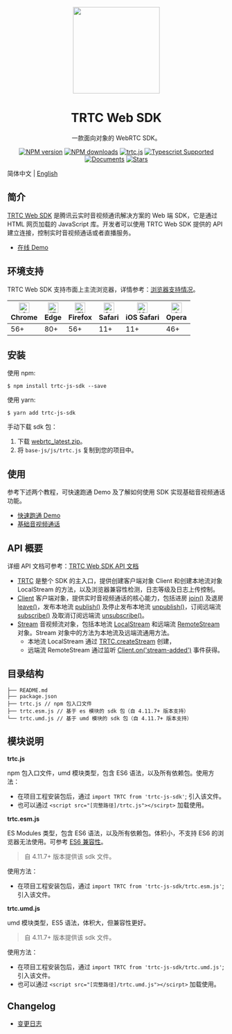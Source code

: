 <p align="center">
  <a href="https://cloud.tencent.com/document/product/647">
    <img width="200" src="https://web.sdk.qcloud.com/trtc/webrtc/assets/trtc-logo.png">
  </a>
</p>

<h1 align="center">TRTC Web SDK</h1>

<div align="center">

一款面向对象的 WebRTC SDK。

[![NPM version](https://img.shields.io/npm/v/trtc-js-sdk)](https://www.npmjs.com/package/trtc-js-sdk) [![NPM downloads](https://img.shields.io/npm/dw/trtc-js-sdk)](https://www.npmjs.com/package/trtc-js-sdk) [![trtc.js](https://img.shields.io/bundlephobia/min/trtc-js-sdk)](https://www.npmjs.com/package/trtc-js-sdk) [![Typescript Supported](https://img.shields.io/badge/Typescript-Supported-blue)](https://www.npmjs.com/package/trtc-js-sdk) [![Documents](https://img.shields.io/badge/-Documents-blue)](https://web.sdk.qcloud.com/trtc/webrtc/doc/en/index.html) [![Stars](https://img.shields.io/github/stars/tencentyun/TRTCSDK?style=social)](https://github.com/LiteAVSDK/TRTC_Web) 

</div>

简体中文 | [English](./README.md)
## 简介

[TRTC Web SDK](https://web.sdk.qcloud.com/trtc/webrtc/doc/zh-cn/index.html) 是腾讯云实时音视频通讯解决方案的 Web 端 SDK，它是通过 HTML 网页加载的 JavaScript 库。开发者可以使用 TRTC Web SDK 提供的 API 建立连接，控制实时音视频通话或者直播服务。

- [在线 Demo](https://web.sdk.qcloud.com/trtc/webrtc/demo/api-sample/basic-rtc.html)

## 环境支持

TRTC Web SDK 支持市面上主流浏览器，详情参考：[浏览器支持情况](https://web.sdk.qcloud.com/trtc/webrtc/doc/zh-cn/tutorial-05-info-browser.html)。

| [<img src="https://web.sdk.qcloud.com/trtc/webrtc/assets/logo/chrome_48x48.png" alt="Chrome" width="24px" height="24px" />](http://godban.github.io/browsers-support-badges/)<br/>Chrome | [<img src="https://web.sdk.qcloud.com/trtc/webrtc/assets/logo/edge_48x48.png" alt="IE / Edge" width="24px" height="24px" />](http://godban.github.io/browsers-support-badges/)<br/> Edge | [<img src="https://web.sdk.qcloud.com/trtc/webrtc/assets/logo/firefox_48x48.png" alt="Firefox" width="24px" height="24px" />](http://godban.github.io/browsers-support-badges/)<br/>Firefox | [<img src="https://web.sdk.qcloud.com/trtc/webrtc/assets/logo/safari_48x48.png" alt="Safari" width="24px" height="24px" />](http://godban.github.io/browsers-support-badges/)<br/>Safari | [<img src="https://web.sdk.qcloud.com/trtc/webrtc/assets/logo/safari-ios_48x48.png" alt="iOS Safari" width="24px" height="24px" />](http://godban.github.io/browsers-support-badges/)<br/>iOS Safari | [<img src="https://web.sdk.qcloud.com/trtc/webrtc/assets/logo/opera_48x48.png" alt="Opera" width="24px" height="24px" />](http://godban.github.io/browsers-support-badges/)<br/>Opera |
| --------- | --------- | --------- | --------- | --------- | --------- |
| 56+ | 80+ | 56+ | 11+ | 11+ | 46+ |

## 安装

使用 npm:
```
$ npm install trtc-js-sdk --save
```

使用 yarn:
```
$ yarn add trtc-js-sdk
```

手动下载 sdk 包：

1. 下载 [webrtc_latest.zip](https://web.sdk.qcloud.com/trtc/webrtc/download/webrtc_latest.zip)。
2. 将 `base-js/js/trtc.js` 复制到您的项目中。

## 使用

参考下述两个教程，可快速跑通 Demo 及了解如何使用 SDK 实现基础音视频通话功能。

- [快速跑通 Demo](https://web.sdk.qcloud.com/trtc/webrtc/doc/zh-cn/tutorial-10-basic-get-started-with-demo.html)
- [基础音视频通话](https://web.sdk.qcloud.com/trtc/webrtc/doc/zh-cn/tutorial-11-basic-video-call.html)

## API 概要

详细 API 文档可参考：[TRTC Web SDK API 文档](https://web.sdk.qcloud.com/trtc/webrtc/doc/zh-cn/index.html)

- [TRTC]((https://web.sdk.qcloud.com/trtc/webrtc/doc/zh-cn/TRTC.html)) 是整个 SDK 的主入口，提供创建客户端对象 Client 和创建本地流对象 LocalStream 的方法，以及浏览器兼容性检测，日志等级及日志上传控制。
- [Client]((https://web.sdk.qcloud.com/trtc/webrtc/doc/zh-cn/Client.html)) 客户端对象，提供实时音视频通话的核心能力，包括进房 [join()](https://web.sdk.qcloud.com/trtc/webrtc/doc/zh-cn/Client.html#join) 及退房 [leave()](https://web.sdk.qcloud.com/trtc/webrtc/doc/zh-cn/Client.html#leave)，发布本地流 [publish()](https://web.sdk.qcloud.com/trtc/webrtc/doc/zh-cn/Client.html#publish) 及停止发布本地流 [unpublish()](https://web.sdk.qcloud.com/trtc/webrtc/doc/zh-cn/Client.html#unpublish)，订阅远端流 [subscribe()](https://web.sdk.qcloud.com/trtc/webrtc/doc/zh-cn/Client.html#subscribe) 及取消订阅远端流 [unsubscribe()](https://web.sdk.qcloud.com/trtc/webrtc/doc/zh-cn/Client.html#unsubscribe)。
- [Stream](https://web.sdk.qcloud.com/trtc/webrtc/doc/zh-cn/Stream.html) 音视频流对象，包括本地流 [LocalStream](https://web.sdk.qcloud.com/trtc/webrtc/doc/zh-cn/LocalStream.html) 和远端流 [RemoteStream](https://web.sdk.qcloud.com/trtc/webrtc/doc/zh-cn/RemoteStream.html) 对象。Stream 对象中的方法为本地流及远端流通用方法。
  - 本地流 LocalStream 通过 [TRTC.createStream](https://web.sdk.qcloud.com/trtc/webrtc/doc/zh-cn/TRTC.html#.createStream) 创建，
  - 远端流 RemoteStream 通过监听 [Client.on('stream-added')](https://web.sdk.qcloud.com/trtc/webrtc/doc/zh-cn/module-ClientEvent.html#.STREAM_ADDED) 事件获得。

## 目录结构

```
├── README.md
├── package.json
├── trtc.js // npm 包入口文件
├── trtc.esm.js // 基于 es 模块的 sdk 包（自 4.11.7+ 版本支持）
└── trtc.umd.js // 基于 umd 模块的 sdk 包（自 4.11.7+ 版本支持）
```

## 模块说明

**trtc.js**

npm 包入口文件，umd 模块类型，包含 ES6 语法，以及所有依赖包。使用方法：
- 在项目工程安装包后，通过 `import TRTC from 'trtc-js-sdk'`;  引入该文件。
- 也可以通过 `<script src="[完整路径]/trtc.js"></scirpt>` 加载使用。

**trtc.esm.js**

ES Modules 类型，包含 ES6 语法，以及所有依赖包。体积小，不支持 ES6 的浏览器无法使用。可参考 [ES6 兼容性](https://caniuse.com/?search=ES6)。

> 自 4.11.7+ 版本提供该 sdk 文件。

使用方法：
- 在项目工程安装包后，通过 `import TRTC from 'trtc-js-sdk/trtc.esm.js'`;  引入该文件。

**trtc.umd.js**

umd 模块类型，ES5 语法，体积大，但兼容性更好。

> 自 4.11.7+ 版本提供该 sdk 文件。

使用方法：

- 在项目工程安装包后，通过 `import TRTC from 'trtc-js-sdk/trtc.umd.js'`;  引入该文件。
- 也可以通过 `<script src="[完整路径]/trtc.umd.js"></scirpt>` 加载使用。


## Changelog

- [变更日志](https://web.sdk.qcloud.com/trtc/webrtc/doc/zh-cn/tutorial-01-info-changelog.html)
